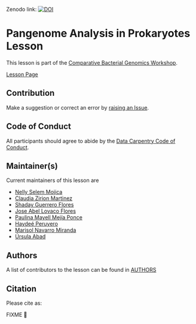 Zenodo link:  [![DOI](https://zenodo.org/badge/DOI/10.5281/zenodo.6636296.svg)](https://doi.org/10.5281/zenodo.6636296)


# Pangenome Analysis in Prokaryotes Lesson

This lesson is part of the [Comparative Bacterial Genomics Workshop](https://czirion.github.io/comparative-genomics-workshop/).

[Lesson Page](https://paumayell.github.io/pangenomics/index.html)

## Contribution

Make a suggestion or correct an error by [raising an Issue](https://github.com/paumayell/pangenomics/issues).

## Code of Conduct

All participants should agree to abide by the [Data Carpentry Code of Conduct](http://www.datacarpentry.org/code-of-conduct/).

## Maintainer(s)
 
Current maintainers of this lesson are
 
* [Nelly Selem Mojica](https://github.com/nselem)
* [Claudia Zirion Martinez](https://github.com/Czirion)
* [Shaday Guerrero Flores](https://github.com/shadayguerrero)
* [Jose Abel Lovaco Flores](https://github.com/fabel134)
* [Paulina Mayell Mejía Ponce](https://github.com/paumayell)
* [Haydeé Peruyero](https://github.com/HaydeePeruyero)
* [Marisol Navarro Miranda](https://github.com/solnavss)
* [Úrsula Abad](https://github.com/aursula)

## Authors

A list of contributors to the lesson can be found in [AUTHORS](AUTHORS) 

## Citation

Please cite as:

FIXME 💢

